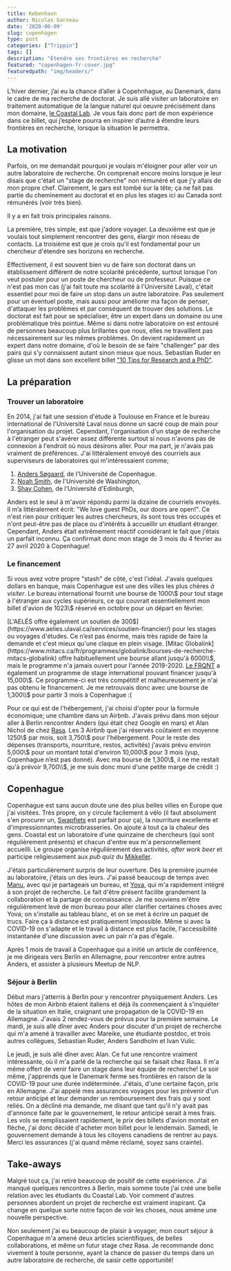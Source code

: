 ```yaml
---
title: København
author: Nicolas Garneau
date: '2020-06-09'
slug: copenhagen
type: post
categories: ["Trippin"]
tags: []
description: "Étendre ses frontières en recherche"
featured: "copenhagen-fr-cover.jpg"
featuredpath: "img/headers/"
---
```


L’hiver dernier, j’ai eu la chance d’aller à Copehnhague, au Danemark, dans le cadre de ma recherche de doctorat.
Je suis allé visiter un laboratoire en traitement automatique de la langue naturel qui oeuvre précisément dans mon domaine, [le Coastal Lab](https://coastalcph.github.io/).
Je vous fais donc part de mon expérience dans ce billet, qui j’espère pourra en inspirer d’autre à étendre leurs frontières en recherche, lorsque la situation le permettra.

## La motivation

Parfois, on me demandait pourquoi je voulais m'éloigner pour aller voir un autre laboratoire de recherche.
On comprenait encore moins lorsque je leur disais que c'était un "stage de recherche" non rémunéré et que j'y allais de mon propre chef.
Clairement, le gars est tombé sur la tête; ça ne fait pas partie du cheminement au doctorat et en plus les stages ici au Canada sont rémunérés (voir très bien).

Il y a en fait trois principales raisons.

La première, très simple, est que j'adore voyager. 
La deuxième est que je voulais tout simplement rencontrer des gens, élargir mon réseau de contacts.
La troisième est que je crois qu'il est fondamental pour un chercheur d'étendre ses horizons en recherche.

Effectivement, il est souvent bien vu de faire son doctorat dans un établissement différent de notre scolarité précédente, surtout lorsque l'on veut postuler pour un poste de chercheur ou de professeur.
Puisque ce n'est pas mon cas (j'ai fait toute ma scolarité à l'Université Laval), c'était essentiel pour moi de faire un stop dans un autre laboratoire.
Pas seulement pour un éventuel poste, mais aussi pour améliorer ma façon de penser, d'attaquer les problèmes et par conséquent de trouver des solutions.
Le doctorat est fait pour se spécialiser, être un expert dans un domaine ou une problématique très pointue.
Même si dans notre laboratoire on est entouré de personnes beaucoup plus brillantes que nous, elles ne travaillent pas nécessairement sur les mêmes problèmes.
On devient rapidement un expert dans notre domaine, d'où le besoin de se faire "challenger" par des pairs qui s'y connaissent autant sinon mieux que nous.
Sebastian Ruder en glisse un mot dans son excellent billet ["10 Tips for Research and a PhD"](https://ruder.io/10-tips-for-research-and-a-phd/).

## La préparation

### Trouver un laboratoire

En 2014, j'ai fait une session d'étude à Toulouse en France et le bureau international de l'Université Laval nous donne un sacré coup de main pour l'organisation du projet.
Cependant, l'organisation d'un stage de recherche à l'étranger peut s'avérer assez différente surtout si nous n'avons pas de connexion à l'endroit où nous désirons aller.
Pour ma part, je n'avais pas vraiment de préférences.
J'ai littéralement envoyé des courriels aux superviseurs de laboratoires qui m'intéressaient comme;

1. [Anders Søgaard](https://anderssoegaard.github.io/), de l'Université de Copenhague.
2. [Noah Smith](https://homes.cs.washington.edu/~nasmith/), de l'Université de Washington,
3. [Shay Cohen](http://homepages.inf.ed.ac.uk/scohen/), de l'Université d'Edinburgh,

Anders est le seul à m'avoir répondu parmi la dizaine de courriels envoyés.
Il m’a littéralement écrit: "We love guest PhDs, our doors are open!".
Ce n'est rien pour critiquer les autres chercheurs, ils sont tous très occupés et n'ont peut-être pas de place ou d'intérêts à accueillir un étudiant étranger.
Cependant, Anders était extrêmement réactif considérant le fait que j'étais un parfait inconnu.
Ça confirmait donc mon stage de 3 mois du 4 février au 27 avril 2020 à Copenhague!


### Le financement

Si vous avez votre propre "stash" de côté, c'est l'idéal.
J'avais quelques dollars en banque, mais Copenhague est une des villes les plus chères *à visiter*.
Le bureau international fournit une bourse de 1000\\$ pour tout stage à l'étranger aux cycles supérieurs, ce qui couvrait essentiellement mon billet d'avion de 1023\\$ réservé en octobre pour un départ en février.

[L'AELÉS offre également un soutien de 300$](https://www.aelies.ulaval.ca/services/soutien-financier/) pour les stages ou voyages d'études. 
Ce n’est pas énorme, mais très rapide de faire la demande et c'est mieux qu'une claque en plein visage.
[Mitac Globalink](https://www.mitacs.ca/fr/programmes/globalink/bourses-de-recherche-mitacs-globalink) offre habituellement une bourse allant jusqu'à 6000\\$, mais le programme n'a jamais ouvert pour l'année 2019-2020.
[Le FRQNT](http://www.frqnt.gouv.qc.ca/bourses-et-subventions/consulter-les-programmes-remplir-une-demande/bourse/programme-de-stages-internationaux-unhd79281561647688100) a également un programme de stage international pouvant financer jusqu'à 15,000\\$.
Ce programme-ci est très compétitif et malheureusement je n'ai pas obtenu le financement.
Je me retrouvais donc avec une bourse de 1,300\\$ pour partir 3 mois à Copenhague :(

Pour ce qui est de l'hébergement, j'ai choisi d'opter pour la formule économique; une chambre dans un Airbnb.
J'avais prévu dans mon séjour aller à Berlin rencontrer Anders (qui était chez Google en mars) et Alan Nichol de chez [Rasa](https://rasa.com/).
Les 3 Airbnb que j'ai réservés coûtaient en moyenne 1250\\$ par mois, soit 3,750\\$ pour l'hébergement.
Pour le reste des dépenses (transports, nourriture, restos, activités) j'avais prévu environ 5,000\\$ pour un montant total d'environ 10,000\\$ pour 3 mois (yup, Copenhague n’est pas donné).
Avec ma bourse de 1,300\\$, il ne me restait qu'à prévoir 9,700\\$, je me suis donc muni d'une petite marge de crédit :)

## Copenhague

Copenhague est sans aucun doute une des plus belles villes en Europe que j'ai visitées.
Très propre, on y circule facilement à vélo (il faut absolument s'en procurer un, [Swapfiets](https://swapfiets.dk/en/) est parfait pour ça), la nourriture excellente et d'impressionnantes microbrasseries.
On ajoute à tout ça la chaleur des gens.
Coastal est un laboratoire d'une quinzaine de chercheurs (qui sont régulièrement présents) et chacun d'entre eux m'a personnellement accueilli.
Le groupe organise régulièrement des activités, *after work beer* et participe religieusement aux *pub quiz* du [Mikkeller](https://mikkeller.com/).

J'étais particulièrement surpris de leur ouverture.
Dès la première journée au laboratoire, j'étais un des leurs.
J'ai passé beaucoup de temps avec [Manu](https://e-bug.github.io/), avec qui je partageais un bureau, et [Yova](https://yovakem.github.io/), qui m'a rapidement intégré à son projet de recherche.
Le fait d'être présent facilite grandement la collaboration et la partage de connaissance.
Je me souviens m'être régulièrement levé de mon bureau pour aller clarifier certaines choses avec Yova; on s'installe au tableau blanc, et on se met à écrire un paquet de trucs.
Faire ça à distance est pratiquement impossible.
Même si avec la COVID-19 on s'adapte et le travail à distance est plus facile, l'accessibilité instantanée d'une discussion avec un pair n'a pas d'égale.

Après 1 mois de travail à Copenhague qui a initié un article de conférence, je me dirigeais vers Berlin en Allemagne, pour rencontrer entre autres Anders, et assister à plusieurs Meetup de NLP.

### Séjour à Berlin

Début mars j'atterris à Berlin pour y rencontrer physiquement Anders.
Les hôtes de mon Airbnb étaient italiens et déjà ils commençaient à s'inquiéter de la situation en Italie, craignant une propagation de la COVID-19 en Allemagne.
J'avais 2 rendez-vous de prévus pour la première semaine.
Le mardi, je suis allé dîner avec Anders pour discuter d'un projet de recherche qui m'a amené à travailler avec Mareike, une étudiante postdoc, et trois autres collègues, Sebastian Ruder, Anders Sandholm et Ivan Vulic.

Le jeudi, je suis allé dîner avec Alan.
Ce fut une rencontre vraiment intéressante, où il m'a parlé de la recherche qui se faisait chez Rasa.
Il m'a même offert de venir faire un stage dans leur équipe de recherche!
Le soir même, j'apprends que le Danemark ferme ses frontières en raison de la COVID-19 pour une durée indéterminée.
J'étais, d'une certaine façon, pris en Allemagne.
J'ai appelé mes assurances voyages pour les prévenir d'un retour anticipé et leur demander un remboursement des frais qui y sont reliés.
On a décliné ma demande, me disant que tant qu'il n'y avait pas d'annonce faite par le gouvernement, le retour anticipé serait à mes frais.
Les vols se remplissaient rapidement, le prix des billets d'avion montait en flèche, j'ai donc décidé d'acheter mon billet pour le lendemain.
Samedi, le gouvernement demande à tous les citoyens canadiens de rentrer au pays.
Merci les assurances (j'ai quand même réclamé, soyez sans crainte).


## Take-aways

Malgré tout ça, j'ai retiré beaucoup de positif de cette expérience.
J'ai manqué quelques rencontres à Berlin, mais somme toute j'ai créé une belle relation avec les étudiants du Coastal Lab.
Voir comment d'autres personnes abordent un projet de recherche est vraiment inspirant.
Ça change en quelque sorte notre façon de voir les choses, nous amène une nouvelle perspective.

Non seulement j'ai eu beaucoup de plaisir à voyager, mon court séjour à Copenhague m'a amené deux articles scientifiques, de belles collaborations, et même un futur stage chez Rasa.
Je recommande donc vivement à toute personne, ayant la chance de passer du temps dans un autre laboratoire de recherche, de saisir cette opportunité!
